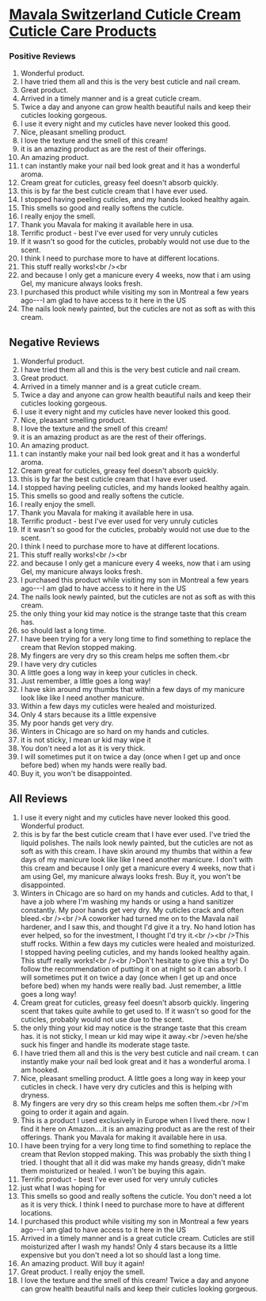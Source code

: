 # [Mavala Switzerland Cuticle Cream Cuticle Care Products](https://products.checkmycream.com/products/Mavala-Switzerland-Cuticle-Cream-Cuticle-Care-Products.html)

### Positive Reviews

<ol>
      <li>Wonderful product.</li>
      <li>I have tried them all and this is the very best cuticle and nail cream.</li>
      <li>Great product.</li>
      <li>Arrived in a timely manner and is a great cuticle cream.</li>
      <li>Twice a day and anyone can grow health beautiful nails and keep their cuticles looking gorgeous.</li>
      <li>I use it every night and my cuticles have never looked this good.</li>
      <li>Nice, pleasant smelling product.  </li>
      <li>I love the texture and the smell of this cream!</li>
      <li>it is an amazing product as are the rest of their offerings.  </li>
      <li>An amazing product.</li>
      <li>t can instantly make your nail bed look great and it has a wonderful aroma.</li>
      <li>Cream great for cuticles, greasy feel doesn&#x27;t absorb quickly.</li>
      <li>this is by far the best cuticle cream that I have ever used.  </li>
      <li>I stopped having peeling cuticles, and my hands looked healthy again.  </li>
      <li>This smells so good and really softens the cuticle.</li>
      <li>I really enjoy the smell.</li>
      <li>Thank you Mavala for making it available here in usa.</li>
      <li>Terrific product - best I&#x27;ve ever used for very unruly cuticles</li>
      <li>If it wasn&#x27;t so good for the cuticles, probably would not use due to the scent.</li>
      <li>I think I need to purchase more to have at different locations.</li>
      <li>This stuff really works!&lt;br /&gt;&lt;br</li>
      <li>and because I only get a manicure every 4 weeks, now that i am using Gel, my manicure always looks fresh.  </li>
      <li>I purchased this product while visiting my son in Montreal a few years ago---I am glad to have access to it here in the US</li>
      <li>The nails look newly painted, but the cuticles are not as soft as with this cream.  </li>
</ol>


<h2>Negative Reviews</h2>
<ol>
<li> Wonderful product.</li>
<li> I have tried them all and this is the very best cuticle and nail cream.</li>
<li> Great product.</li>
<li> Arrived in a timely manner and is a great cuticle cream.</li>
<li> Twice a day and anyone can grow health beautiful nails and keep their cuticles looking gorgeous.</li>
<li> I use it every night and my cuticles have never looked this good.</li>
<li> Nice, pleasant smelling product.  </li>
<li> I love the texture and the smell of this cream!</li>
<li> it is an amazing product as are the rest of their offerings.  </li>
<li> An amazing product.</li>
<li> t can instantly make your nail bed look great and it has a wonderful aroma.</li>
<li> Cream great for cuticles, greasy feel doesn&#x27;t absorb quickly.</li>
<li> this is by far the best cuticle cream that I have ever used.  </li>
<li> I stopped having peeling cuticles, and my hands looked healthy again.  </li>
<li> This smells so good and really softens the cuticle.</li>
<li> I really enjoy the smell.</li>
<li> Thank you Mavala for making it available here in usa.</li>
<li> Terrific product - best I&#x27;ve ever used for very unruly cuticles</li>
<li> If it wasn&#x27;t so good for the cuticles, probably would not use due to the scent.</li>
<li> I think I need to purchase more to have at different locations.</li>
<li> This stuff really works!&lt;br /&gt;&lt;br</li>
<li> and because I only get a manicure every 4 weeks, now that i am using Gel, my manicure always looks fresh.  </li>
<li> I purchased this product while visiting my son in Montreal a few years ago---I am glad to have access to it here in the US</li>
<li> The nails look newly painted, but the cuticles are not as soft as with this cream.  </li>
<li> the only thing your kid may notice is the strange taste that this cream has.</li>
<li> so should last a long time.</li>
<li> I have been trying for a very long time to find something to replace the cream that Revlon stopped making.</li>
<li> My fingers are very dry so this cream helps me soften them.&lt;br</li>
<li> I have very dry cuticles</li>
<li> A little goes a long way in keep your cuticles in check.  </li>
<li> Just remember, a little goes a long way!</li>
<li> I have skin around my thumbs that within a few days of my manicure look like like I need another manicure.  </li>
<li> Within a few days my cuticles were healed and moisturized.  </li>
<li> Only 4 stars because its a little expensive</li>
<li> My poor hands get very dry.  </li>
<li> Winters in Chicago are so hard on my hands and cuticles.  </li>
<li> it is not sticky, I mean ur kid may wipe it</li>
<li> You don&#x27;t need a lot as it is very thick.</li>
<li> I will sometimes put it on twice a day (once when I get up and once before bed) when my hands were really bad.  </li>
<li> Buy it, you won&#x27;t be disappointed.</li>
</ol>

<h2>All Reviews</h2>

<ol>
    <li> I use it every night and my cuticles have never looked this good. Wonderful product.</li>
    <li> this is by far the best cuticle cream that I have ever used.  I&#x27;ve tried the liquid polishes.  The nails look newly painted, but the cuticles are not as soft as with this cream.  I have skin around my thumbs that within a few days of my manicure look like like I need another manicure.  I don&#x27;t with this cream and because I only get a manicure every 4 weeks, now that i am using Gel, my manicure always looks fresh.  Buy it, you won&#x27;t be disappointed.</li>
    <li> Winters in Chicago are so hard on my hands and cuticles.  Add to that, I have a job where I&#x27;m washing my hands or using a hand sanitizer constantly.  My poor hands get very dry.  My cuticles crack and often bleed.&lt;br /&gt;&lt;br /&gt;A coworker had turned me on to the Mavala nail hardener, and I saw this, and thought I&#x27;d give it a try.  No hand lotion has ever helped, so for the investment, I thought I&#x27;d try it.&lt;br /&gt;&lt;br /&gt;This stuff rocks.  Within a few days my cuticles were healed and moisturized.  I stopped having peeling cuticles, and my hands looked healthy again.  This stuff really works!&lt;br /&gt;&lt;br /&gt;Don&#x27;t hesitate to give this a try!  Do follow the recommendation of putting it on at night so it can absorb.  I will sometimes put it on twice a day (once when I get up and once before bed) when my hands were really bad.  Just remember, a little goes a long way!</li>
    <li> Cream great for cuticles, greasy feel doesn&#x27;t absorb quickly. lingering scent that takes quite awhile to get used to. If it wasn&#x27;t so good for the cuticles, probably would not use due to the scent.</li>
    <li> the only thing your kid may notice is the strange taste that this cream has. it is not sticky, I mean ur kid may wipe it away.&lt;br /&gt;even he/she suck his finger and handle its moderate stage taste.</li>
    <li> I have tried them all and this is the very best cuticle and nail cream. t can instantly make your nail bed look great and it has a wonderful aroma. I am hooked.</li>
    <li> Nice, pleasant smelling product.  A little goes a long way in keep your cuticles in check.  I have very dry cuticles and this is helping with dryness.</li>
    <li> My fingers are very dry so this cream helps me soften them.&lt;br /&gt;I&#x27;m going to order it again and again.</li>
    <li> This is a product I used exclusively in Europe when I lived there.  now I find it here on Amazon....it is an amazing product as are the rest of their offerings.  Thank you Mavala for making it available here in usa.</li>
    <li> I have been trying for a very long time to find something to replace the cream that Revlon stopped making. This was probably the sixth thing I tried. I thought that all it did was make my hands greasy, didn&#x27;t make them moisturized or healed. I won&#x27;t be buying this again.</li>
    <li> Terrific product - best I&#x27;ve ever used for very unruly cuticles</li>
    <li> just what I was hoping for</li>
    <li> This smells so good and really softens the cuticle. You don&#x27;t need a lot as it is very thick. I think I need to purchase more to have at different locations.</li>
    <li> I purchased this product while visiting my son in Montreal a few years ago---I am glad to have access to it here in the US</li>
    <li> Arrived in a timely manner and is a great cuticle cream. Cuticles are still moisturized after I wash my hands! Only 4 stars because its a little expensive but you don&#x27;t need a lot so should last a long time.</li>
    <li> An amazing product. Will buy it again!</li>
    <li> Great product. I really enjoy the smell.</li>
    <li> I love the texture and the smell of this cream! Twice a day and anyone can grow health beautiful nails and keep their cuticles looking gorgeous.</li>
</ol>




